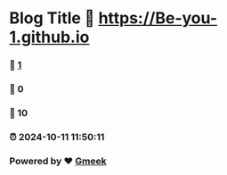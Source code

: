 # Blog Title :link: https://Be-you-1.github.io 
### :page_facing_up: [1](https://Be-you-1.github.io/tag.html) 
### :speech_balloon: 0 
### :hibiscus: 10 
### :alarm_clock: 2024-10-11 11:50:11 
### Powered by :heart: [Gmeek](https://github.com/Meekdai/Gmeek)
